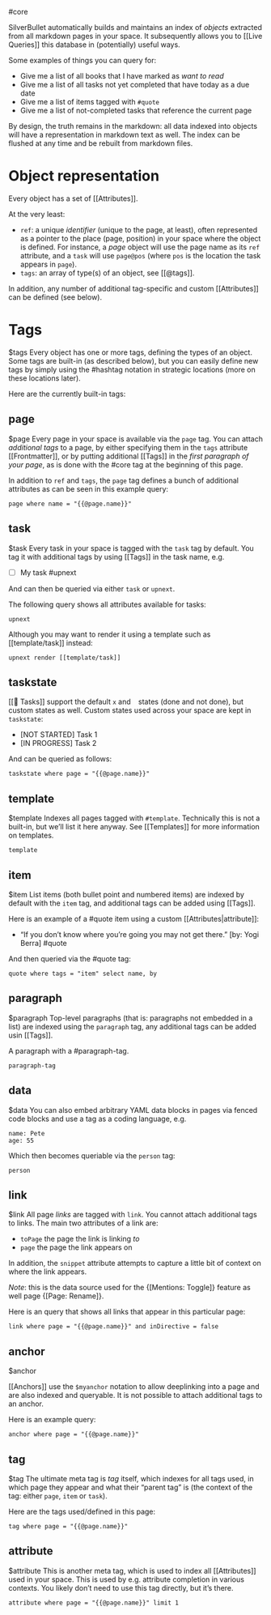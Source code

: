 #core

SilverBullet automatically builds and maintains an index of _objects_ extracted from all markdown pages in your space. It subsequently allows you to [[Live Queries]] this database in (potentially) useful ways.

Some examples of things you can query for:
* Give me a list of all books that I have marked as _want to read_
* Give me a list of all tasks not yet completed that have today as a due date
* Give me a list of items tagged with `#quote`
* Give me a list of not-completed tasks that reference the current page

By design, the truth remains in the markdown: all data indexed into objects will have a representation in markdown text as well. The index can be flushed at any time and be rebuilt from markdown files.

# Object representation
Every object has a set of [[Attributes]].

At the very least:
* `ref`: a unique _identifier_ (unique to the page, at least), often represented as a pointer to the place (page, position) in your space where the object is defined. For instance, a _page_ object will use the page name as its `ref` attribute, and a `task` will use `page@pos` (where `pos` is the location the task appears in `page`).
* `tags`: an array of type(s) of an object, see [[@tags]].

In addition, any number of additional tag-specific and custom [[Attributes]] can be defined (see below).

# Tags
$tags
Every object has one or more tags, defining the types of an object. Some tags are built-in (as described below), but you can easily define new tags by simply using the #hashtag notation in strategic locations (more on these locations later).

Here are the currently built-in tags:

## page
$page
Every page in your space is available via the `page` tag. You can attach _additional tags_ to a page, by either specifying them in the `tags` attribute [[Frontmatter]], or by putting additional [[Tags]] in the _first paragraph of your page_, as is done with the #core tag at the beginning of this page.

In addition to `ref` and `tags`, the `page` tag defines a bunch of additional attributes as can be seen in this example query:

```query
page where name = "{{@page.name}}"
```

## task
$task
Every task in your space is tagged with the `task` tag by default. You tag it with additional tags by using [[Tags]] in the task name, e.g.

* [ ] My task #upnext 

And can then be queried via either `task` or `upnext`. 

The following query shows all attributes available for tasks:

```query
upnext
```
Although you may want to render it using a template such as [[template/task]] instead:

```query
upnext render [[template/task]]
```

## taskstate
[[🔌 Tasks]] support the default `x` and ` ` states (done and not done), but custom states as well. Custom states used across your space are kept in `taskstate`:

* [NOT STARTED] Task 1
* [IN PROGRESS] Task 2

And can be queried as follows:

```query
taskstate where page = "{{@page.name}}"
```

## template
$template
Indexes all pages tagged with `#template`. Technically this is not a built-in, but we’ll list it here anyway. See [[Templates]] for more information on templates.

```query
template
```


## item
$item
List items (both bullet point and numbered items) are indexed by default with the `item` tag, and additional tags can be added using [[Tags]].

Here is an example of a #quote item using a custom [[Attributes|attribute]]:

* “If you don’t know where you’re going you may not get there.” [by: Yogi Berra] #quote

And then queried via the #quote tag:

```query 
quote where tags = "item" select name, by
```

## paragraph
$paragraph
Top-level paragraphs (that is: paragraphs not embedded in a list) are indexed using the `paragraph` tag, any additional tags can be added usin [[Tags]].

A paragraph with a #paragraph-tag.

```query
paragraph-tag
```

## data
$data
You can also embed arbitrary YAML data blocks in pages via fenced code blocks and use a tag as a coding language, e.g.

```#person
name: Pete
age: 55
```

Which then becomes queriable via the `person` tag:

```query
person 
```

## link
$link
All page _links_ are tagged with `link`. You cannot attach additional tags to links. The main two attributes of a link are:

* `toPage` the page the link is linking _to_
* `page` the page the link appears on

In addition, the `snippet` attribute attempts to capture a little bit of context on where the link appears.

_Note_: this is the data source used for the {[Mentions: Toggle]} feature as well page {[Page: Rename]}.

Here is an query that shows all links that appear in this particular page:

```query
link where page = "{{@page.name}}" and inDirective = false 
```

## anchor
$anchor

[[Anchors]] use the `$myanchor` notation to allow deeplinking into a page and are also indexed and queryable. It is not possible to attach additional tags to an anchor.

Here is an example query:

```query
anchor where page = "{{@page.name}}"
```

## tag
$tag
The ultimate meta tag is _tag_ itself, which indexes for all tags used, in which page they appear and what their “parent tag” is (the context of the tag: either `page`, `item` or `task`).

Here are the tags used/defined in this page:

```query
tag where page = "{{@page.name}}" 
```

## attribute
$attribute
This is another meta tag, which is used to index all [[Attributes]] used in your space. This is used by e.g. attribute completion in various contexts. You likely don’t need to use this tag directly, but it’s there.

```query
attribute where page = "{{@page.name}}" limit 1 
```
